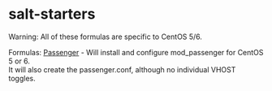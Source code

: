 salt-starters
=============

Warning: All of these formulas are specific to CentOS 5/6.   

Formulas:
[Passenger](https://github.com/cmeisinger/salt-starters/tree/master/passenger) - Will install and configure mod_passenger for CentOS 5 or 6.  
	It will also create the passenger.conf, although no individual VHOST toggles.


